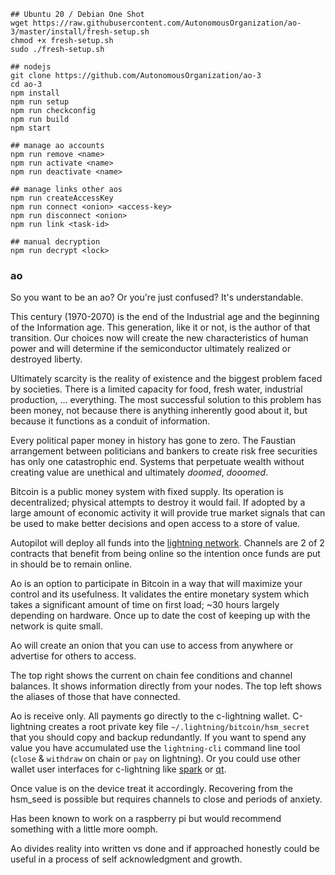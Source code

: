```
## Ubuntu 20 / Debian One Shot
wget https://raw.githubusercontent.com/AutonomousOrganization/ao-3/master/install/fresh-setup.sh
chmod +x fresh-setup.sh
sudo ./fresh-setup.sh

## nodejs
git clone https://github.com/AutonomousOrganization/ao-3
cd ao-3
npm install
npm run setup
npm run checkconfig
npm run build
npm start

## manage ao accounts
npm run remove <name>
npm run activate <name>
npm run deactivate <name>

## manage links other aos
npm run createAccessKey
npm run connect <onion> <access-key>
npm run disconnect <onion>
npm run link <task-id>

## manual decryption
npm run decrypt <lock>
```

### ao

So you want to be an ao? Or you're just confused? It's understandable.

This century (1970-2070) is the end of the Industrial age and the beginning of the Information age. This generation, like it or not, is the author of that transition. Our choices now will create the new characteristics of human power and will determine if the semiconductor ultimately realized or destroyed liberty.  

Ultimately scarcity is the reality of existence and the biggest problem faced by societies. There is a limited capacity for food, fresh water, industrial production, ... everything. The most successful solution to this problem has been money, not because there is anything inherently good about it, but because it functions as a conduit of information.  

Every political paper money in history has gone to zero. The Faustian arrangement between politicians and bankers to create risk free securities has only one catastrophic end. Systems that perpetuate wealth without creating value are unethical and ultimately *doomed*, *dooomed*.  

Bitcoin is a public money system with fixed supply. Its operation is decentralized; physical attempts to destroy it would fail. If adopted by a large amount of economic activity it will provide true market signals that can be used to make better decisions and open access to a store of value.

Autopilot will deploy all funds into the [lightning network](http://1ml.com). Channels are 2 of 2 contracts that benefit from being online so the intention once funds are put in should be to remain online.

Ao is an option to participate in Bitcoin in a way that will maximize your control and its usefulness. It validates the entire monetary system which takes a significant amount of time on first load; ~30 hours largely depending on hardware. Once up to date the cost of keeping up with the network is quite small.

Ao will create an onion that you can use to access from anywhere or advertise for others to access.

The top right shows the current on chain fee conditions and channel balances. It shows information directly from your nodes. The top left shows the aliases of those that have connected.

Ao is receive only. All payments go directly to the c-lightning wallet. C-lightning creates a root private key file `~/.lightning/bitcoin/hsm_secret` that you should copy and backup redundantly. If you want to spend any value you have accumulated use the `lightning-cli` command line tool (`close` & `withdraw` on chain or `pay` on lightning). Or you could use other wallet user interfaces for c-lightning like [spark](https://github.com/shesek/spark-wallet) or [qt](https://github.com/darosior/lightning-qt).

Once value is on the device treat it accordingly. Recovering from the hsm_seed is possible but requires channels to close and periods of anxiety.

Has been known to work on a raspberry pi but would recommend something with a little more oomph.

Ao divides reality into written vs done and if approached honestly could be useful in a process of self acknowledgment and growth.
